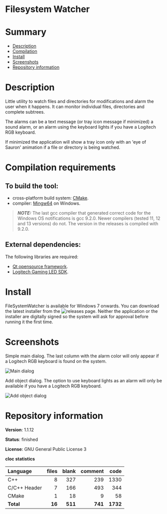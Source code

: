Filesystem Watcher
==================

# Summary
- [Description](#description)
- [Compilation](#compilation-requirements)
- [Install](#install)
- [Screenshots](#screenshots)
- [Repository information](#repository-information)

# Description
Little utility to watch files and directories for modifications and alarm the user when it happens. It can monitor individual files, directories and complete subtrees.

The alarms can be a text message (or tray icon message if minimized) a sound alarm, or an alarm using the keyboard lights if you have a Logitech RGB keyboard.

If minimized the application will show a tray icon only with an 'eye of Sauron' animation if a file or directory is being watched.  

# Compilation requirements
## To build the tool:
* cross-platform build system: [CMake](http://www.cmake.org/cmake/resources/software.html).
* compiler: [Mingw64](http://sourceforge.net/projects/mingw-w64/) on Windows.

> **_NOTE:_**  The last gcc compiler that generated correct code for the Windows OS notifications is gcc 9.2.0. Newer compilers (tested 11, 12 and 13 versions) do not. The version in the releases is compiled with 9.2.0. 

## External dependencies:
The following libraries are required:
* [Qt opensource framework](http://www.qt.io/).
* [Logitech Gaming LED SDK](https://www.logitechg.com/es-es/innovation/developer-lab.html).

# Install

FileSystemWatcher is available for Windows 7 onwards. You can download the latest installer from the ![releases page](https://github.com/FelixdelasPozas/FilesystemWatcher/releases). Neither the application or the installer are digitally signed so the system will ask for approval before running it the first time.

# Screenshots

Simple main dialog. The last column with the alarm color will only appear if a Logitech RGB keyboard is found on the system.

![Main dialog](https://user-images.githubusercontent.com/12167134/163689600-b2b67215-fa84-4dd9-a3c8-27dc30a7fe23.png)

Add object dialog. The option to use keyboard lights as an alarm will only be available if you have a Logitech RGB keyboard.

![Add object dialog](https://user-images.githubusercontent.com/12167134/109077833-0b1a2b80-76fd-11eb-90cf-f80727e7a155.png)

# Repository information
**Version**: 1.1.12

**Status**: finished

**License**: GNU General Public License 3

**cloc statistics**

| Language                     |files          |blank        |comment           |code  |
|:-----------------------------|--------------:|------------:|-----------------:|-----:|
| C++                          |    8          |  327        |    239           |1330  |
| C/C++ Header                 |    7          |  166        |    493           | 344  |
| CMake                        |    1          |   18        |      9           |  58  |
| **Total**                    |   **16**      |  **511**    |   **741**        |**1732**|
